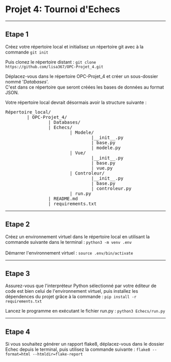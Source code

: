 # Projet 4: Tournoi d'Echecs
***


## <b>Etape 1</b>
Créez votre répertoire local et initialisez un répertoire git avec à la commande `git init`


Puis clonez le répertoire distant : 
`git clone https://github.com/lisa367/OPC-Projet_4.git`

Déplacez-vous dans le répertoire OPC-Projet_4 et créer un sous-dossier nommé '_Databases_'.   
C'est dans ce répertoire que seront créées les bases de données au format JSON.  

Votre répertoire local devrait désormais avoir la structure suivante : 
<pre>Répertoire_local/
        | OPC-Projet_4/
                | Databases/
                | Echecs/
                        | Modele/
                                |__init__.py
                                | base.py
                                | modele.py
                        | Vue/
                                |__init__.py
                                | base.py
                                | vue.py               
                        | Controleur/
                                |__init__.py
                                | base.py
                                | controleur.py
                        | run.py
                | README.md
                | requirements.txt
</pre>
---

## <b>Etape 2</b>
Créez un environnement virtuel dans le répertoire local en utilisant la commande suivante dans le terminal : 
`python3 -m venv .env` 
<br>
<br>
Démarrer l'environnement virtuel :
`source .env/bin/activate`

---

## <b>Etape 3</b>
Assurez-vous que l'interpréteur Python sélectionné par votre éditeur de code est bien celui de l'environnement virtuel, puis installez les dépendences du projet grâce à la commande : `pip install -r requirements.txt`

Lancez le programme en exécutant le fichier run.py : `python3 Echecs/run.py`

---

## <b>Etape 4</b>

Si vous souhaitez générer un rapport flake8, déplacez-vous dans le dossier Echec depuis le terminal, puis utilisez la commande suivante : `flake8 --format=html --htmldir=flake-report`

